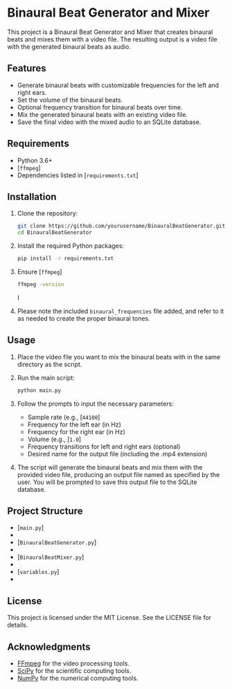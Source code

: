 # Binaural Beat Generator and Mixer

This project is a Binaural Beat Generator and Mixer that creates binaural beats and mixes them with a video file. The resulting output is a video file with the generated binaural beats as audio.

## Features

- Generate binaural beats with customizable frequencies for the left and right ears.
- Set the volume of the binaural beats.
- Optional frequency transition for binaural beats over time.
- Mix the generated binaural beats with an existing video file.
- Save the final video with the mixed audio to an SQLite database.

## Requirements

- Python 3.6+
- [`ffmpeg`]
- Dependencies listed in [`requirements.txt`]
## Installation

1. Clone the repository:

   ```bash
   git clone https://github.com/yourusername/BinauralBeatGenerator.git
   cd BinauralBeatGenerator
   ```

2. Install the required Python packages:

   ```bash
   pip install -r requirements.txt
   ```

3. Ensure [`ffmpeg`]
   ```bash
   ffmpeg -version
   ```

   I

4. Please note the included `binaural_frequencies` file added, and refer to it as needed to create the proper binaural tones.

## Usage

1. Place the video file you want to mix the binaural beats with in the same directory as the script.
2. Run the main script:

   ```bash
   python main.py
   ```

3. Follow the prompts to input the necessary parameters:

   - Sample rate (e.g., [`44100`]
   - Frequency for the left ear (in Hz)
   - Frequency for the right ear (in Hz)
   - Volume (e.g., [`1.0`]
   - Frequency transitions for left and right ears (optional)
   - Desired name for the output file (including the .mp4 extension)

4. The script will generate the binaural beats and mix them with the provided video file, producing an output file named as specified by the user. You will be prompted to save this output file to the SQLite database.

## Project Structure

- [`main.py`]
- 
- [`BinauralBeatGenerator.py`]
- 
- [`BinauralBeatMixer.py`]
- 
- [`variables.py`]
- 
## License

This project is licensed under the MIT License. See the LICENSE file for details.

## Acknowledgments

- [FFmpeg](https://ffmpeg.org/) for the video processing tools.
- [SciPy](https://www.scipy.org/) for the scientific computing tools.
- [NumPy](https://numpy.org/) for the numerical computing tools.

